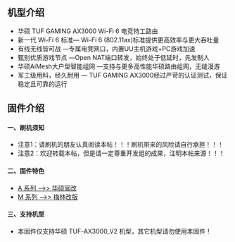 ## 机型介绍
* 华硕 TUF GAMING AX3000 Wi-Fi 6 电竞特工路由
* 新一代 Wi-Fi 6 标准— Wi-Fi 6 (802.11ax)标准提供更高效率与更大吞吐量
* 有线无线皆可战 —专属电竞网口，内置UU主机游戏+PC游戏加速
* 甄别优质游戏节点 —Open NAT端口转发，始终处于低延时，先发制人
* 华硕AiMesh大户型智能组网 —支持与更多高性能华硕路由组网，无缝漫游
* 军工级用料，经久耐用 — TUF GAMING AX3000经过严苛的认证测试，保证稳定且可靠的运行

## 固件介绍
#### 一、刷机须知
* 注意1：请刷机的朋友认真阅读本帖！！！刷机带来的风险请自行承担！！！
* 注意2：欢迎转载本帖，但是请一定尊重开发组的成果，注明本帖来源！！！

#### 二、固件特色
* [A 系列 ——>> 华硕官改](/zh/guide/asus/firmware-a.md)
* [M 系列 ——>> 梅林改版](/zh/guide/asus/firmware-g.md)

#### 三、支持机型
* 本固件仅支持华硕 TUF-AX3000_V2 机型，其它机型请勿使用本固件！
